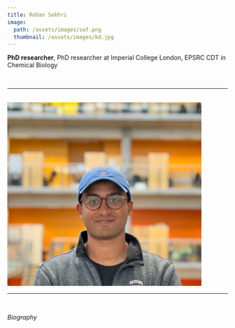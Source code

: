 ```yaml
---
title: Rohan Sekhri
image: 
  path: /assets/images/saf.png 
  thumbnail: /assets/images/kd.jpg
---
```


**PhD researcher**, PhD researcher at Imperial College London, EPSRC CDT in Chemical Biology

<br>

***

<br>


<img src ="/assets/images/kd.jpg" width="444" heigth="444">


<br>

***

<br>


*Biography*



